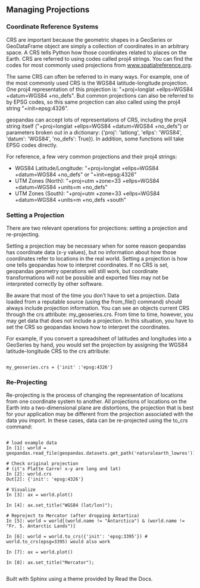 ## Managing Projections

### Coordinate Reference Systems
CRS are important because the geometric shapes in a GeoSeries or GeoDataFrame object are simply a collection of coordinates in an arbitrary space. A CRS tells Python how those coordinates related to places on the Earth.
CRS are referred to using codes called proj4 strings. You can find the codes for most commonly used projections from www.spatialreference.org.

The same CRS can often be referred to in many ways. For example, one of the most commonly used CRS is the WGS84 latitude-longitude projection. One proj4 representation of this projection is: "+proj=longlat +ellps=WGS84 +datum=WGS84 +no_defs". But common projections can also be referred to by EPSG codes, so this same projection can also called using the proj4 string "+init=epsg:4326".

geopandas can accept lots of representations of CRS, including the proj4 string itself ("+proj=longlat +ellps=WGS84 +datum=WGS84 +no_defs") or parameters broken out in a dictionary: {'proj': 'latlong', 'ellps': 'WGS84', 'datum': 'WGS84', 'no_defs': True}). In addition, some functions will take EPSG codes directly.

For reference, a few very common projections and their proj4 strings:
* WGS84 Latitude/Longitude: "+proj=longlat +ellps=WGS84 +datum=WGS84 +no_defs" or "+init=epsg:4326"
* UTM Zones (North): "+proj=utm +zone=33 +ellps=WGS84 +datum=WGS84 +units=m +no_defs"
* UTM Zones (South): "+proj=utm +zone=33 +ellps=WGS84 +datum=WGS84 +units=m +no_defs +south"

### Setting a Projection
There are two relevant operations for projections: setting a projection and re-projecting.

Setting a projection may be necessary when for some reason geopandas has coordinate data (x-y values), but no information about how those coordinates refer to locations in the real world. Setting a projection is how one tells geopandas how to interpret coordinates. If no CRS is set, geopandas geometry operations will still work, but coordinate transformations will not be possible and exported files may not be interpreted correctly by other software.

Be aware that most of the time you don’t have to set a projection. Data loaded from a reputable source (using the from_file() command) should always include projection information. You can see an objects current CRS through the crs attribute: my_geoseries.crs.
From time to time, however, you may get data that does not include a projection. In this situation, you have to set the CRS so geopandas knows how to interpret the coordinates.

For example, if you convert a spreadsheet of latitudes and longitudes into a GeoSeries by hand, you would set the projection by assigning the WGS84 latitude-longitude CRS to the crs attribute:
<pre><code>
my_geoseries.crs = {'init' :'epsg:4326'}
</code></pre>

### Re-Projecting
Re-projecting is the process of changing the representation of locations from one coordinate system to another. All projections of locations on the Earth into a two-dimensional plane are distortions, the projection that is best for your application may be different from the projection associated with the data you import. In these cases, data can be re-projected using the to_crs command:
<pre><code>
# load example data
In [1]: world = geopandas.read_file(geopandas.datasets.get_path('naturalearth_lowres'))

# Check original projection
# (it's Platte Carre! x-y are long and lat)
In [2]: world.crs
Out[2]: {'init': 'epsg:4326'}

# Visualize
In [3]: ax = world.plot()

In [4]: ax.set_title("WGS84 (lat/lon)");

# Reproject to Mercator (after dropping Antartica)
In [5]: world = world[(world.name != "Antarctica") & (world.name != "Fr. S. Antarctic Lands")]

In [6]: world = world.to_crs({'init': 'epsg:3395'}) # world.to_crs(epsg=3395) would also work

In [7]: ax = world.plot()

In [8]: ax.set_title("Mercator");
  
</code></pre>
Built with Sphinx using a theme provided by Read the Docs. 
